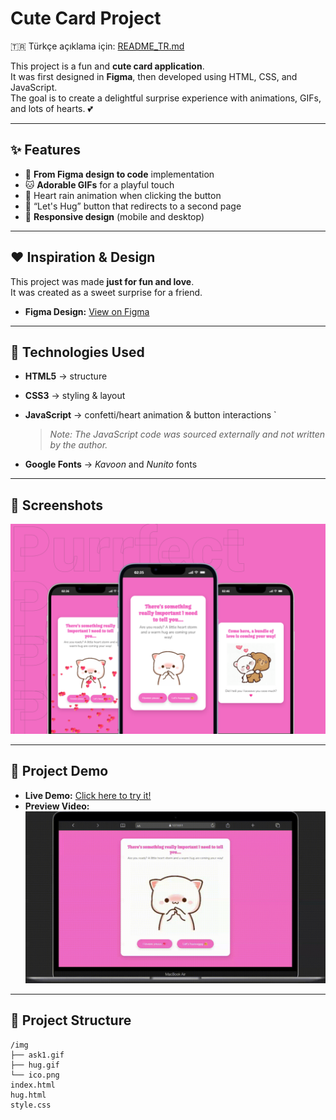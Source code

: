 # Cute Card Project

🇹🇷 Türkçe açıklama için: [README_TR.md](./README_TR.md)

This project is a fun and **cute card application**.  
It was first designed in **Figma**, then developed using HTML, CSS, and JavaScript.  
The goal is to create a delightful surprise experience with animations, GIFs, and lots of hearts. 💕  

---

## ✨ Features
- 🎨 **From Figma design to code** implementation  
- 🐱 **Adorable GIFs** for a playful touch  
- 💖 Heart rain animation when clicking the button  
- 🤗 “Let's Hug” button that redirects to a second page  
- 📱 **Responsive design** (mobile and desktop)  

---

## ❤️ Inspiration & Design
This project was made **just for fun and love**.  
It was created as a sweet surprise for a friend.  

- **Figma Design:** [View on Figma](https://www.figma.com/@tugcekarakus)

---

## 🚀 Technologies Used
- **HTML5** → structure  
- **CSS3** → styling & layout  
- **JavaScript** → confetti/heart animation & button interactions `

  > *Note: The JavaScript code was sourced externally and not written by the author.*  
- **Google Fonts** → *Kavoon* and *Nunito* fonts  

---

## 📸 Screenshots
![Project Screenshots](../purrrfec-love-card/img/screenshots.png)  

---


## 🎥 Project Demo
- **Live Demo:** [Click here to try it!](../)  
- **Preview Video:**  
  ![Project Video](../purrrfec-love-card/img/purrfect-love-video.gif)  

---

## 📂 Project Structure
```
/img
├── ask1.gif
├── hug.gif
└── ico.png
index.html
hug.html
style.css

```